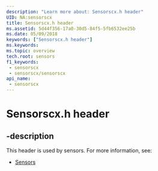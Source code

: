 ```yaml
---
description: "Learn more about: Sensorscx.h header"
UID: NA:sensorscx
title: Sensorscx.h header
ms.assetid: 5d44f356-17a0-30d5-84f5-5fb6532ee25b
ms.date: 05/09/2018
keywords: ["Sensorscx.h header"]
ms.keywords: 
ms.topic: overview
tech.root: sensors
f1_keywords:
 - sensorscx
 - sensorscx/sensorscx
api_name:
 - sensorscx
---
```


# Sensorscx.h header


## -description

This header is used by sensors. For more information, see:

- [Sensors](../_sensors/index.md)

